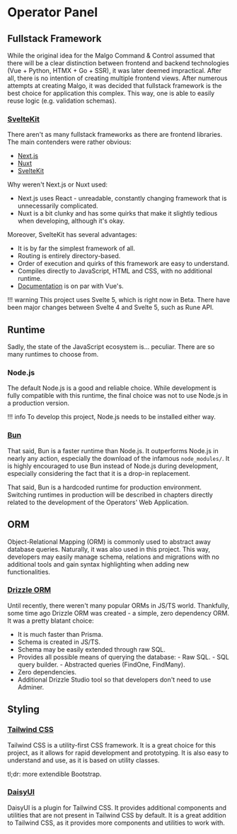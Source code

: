 # Operator Panel

## Fullstack Framework

While the original idea for the Malgo Command & Control assumed that there will be a clear distinction between frontend and backend technologies (Vue + Python, HTMX + Go + SSR), it was later deemed impractical. After all, there is no intention of creating multiple frontend views. After numerous attempts at creating Malgo, it was decided that fullstack framework is the best choice for application this complex. This way, one is able to easily reuse logic (e.g. validation schemas).

### [SvelteKit](https://kit.svelte.dev/)

There aren't as many fullstack frameworks as there are frontend libraries. The main contenders were rather obvious:

- [Next.js](https://nextjs.org/)
- [Nuxt](https://nuxt.com/)
- [SvelteKit](https://kit.svelte.dev/)

Why weren't Next.js or Nuxt used:

- Next.js uses React - unreadable, constantly changing framework that is unnecessarily complicated.
- Nuxt is a bit clunky and has some quirks that make it slightly tedious when developing, although it's okay.

Moreover, SvelteKit has several advantages:

- It is by far the simplest framework of all.
- Routing is entirely directory-based.
- Order of execution and quirks of this framework are easy to understand.
- Compiles directly to JavaScript, HTML and CSS, with no additional runtime.
- [Documentation](https://kit.svelte.dev/docs/introduction) is on par with Vue's.

!!! warning
    This project uses Svelte 5, which is right now in Beta. There have been major changes between Svelte 4 and Svelte 5, such as Rune API.

## Runtime

Sadly, the state of the JavaScript ecosystem is... peculiar. There are so many runtimes to choose from.

### Node.js

The default Node.js is a good and reliable choice. While development is fully compatible with this runtime, the final choice was not to use Node.js in a production version.

!!! info
    To develop this project, Node.js needs to be installed either way.

### [Bun](https://bun.sh/)

That said, Bun is a faster runtime than Node.js. It outperforms Node.js in nearly any action, especially the download of the infamous `node_modules/`. It is highly encouraged to use Bun instead of Node.js during development, especially considering the fact that it is a drop-in replacement.

That said, Bun is a hardcoded runtime for production environment. Switching runtimes in production will be described in chapters directly related to the development of the Operators' Web Application.

## ORM

Object-Relational Mapping (ORM) is commonly used to abstract away database queries. Naturally, it was also used in this project.
This way, developers may easily manage schema, relations and migrations with no additional tools and gain syntax highlighting when adding new functionalities.

### [Drizzle ORM](https://orm.drizzle.team/)

Until recently, there weren't many popular ORMs in JS/TS world. Thankfully, some time ago Drizzle ORM was created - a simple, zero dependency ORM. It was a pretty blatant choice:

- It is much faster than Prisma.
- Schema is created in JS/TS.
- Schema may be easily extended through raw SQL.
- Provides all possible means of querying the database:
      - Raw SQL.
      - SQL query builder.
      - Abstracted queries (FindOne, FindMany).
- Zero dependencies.
- Additional Drizzle Studio tool so that developers don't need to use Adminer.

## Styling

### [Tailwind CSS](https://tailwindcss.com/)

Tailwind CSS is a utility-first CSS framework. It is a great choice for this project, as it allows for rapid development and prototyping. It is also easy to understand and use, as it is based on utility classes.

tl;dr: more extendible Bootstrap.

### [DaisyUI](https://daisyui.com/)

DaisyUI is a plugin for Tailwind CSS. It provides additional components and utilities that are not present in Tailwind CSS by default. It is a great addition to Tailwind CSS, as it provides more components and utilities to work with.

